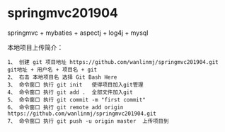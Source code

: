 # springmvc201904
springmvc + mybaties + aspectj + log4j + mysql 


本地项目上传简介：
	
	1、 创建 git 项目地址 https://github.com/wanlinmj/springmvc201904.git   git地址 + 用户名 + 项目名 + git
	2、 右击 本地项目名 选择 Git Bash Here 
	3、 命令窗口 执行 git init   使得项目加入git管理
	4、 命令窗口 执行 git add .  全部文件加入git
	5、 命令窗口 执行 git commit -m "first commit"   
	6、 命令窗口 执行 git remote add origin https://github.com/wanlinmj/springmvc201904.git
	7、 命令窗口 执行 git push -u origin master  上传项目到







    
     
	
